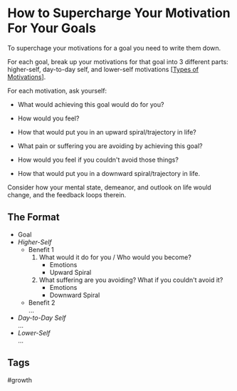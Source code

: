 # How to Supercharge Your Motivation For Your Goals

To superchage your motivations for a goal you need to write them down.  

For each goal, break up your motivations for that goal into 3 different parts: higher-self, day-to-day self, and lower-self motivations [[Types of Motivations](../202402280215)].  

For each motivation, ask yourself:  
* What would achieving this goal would do for you?
* How would you feel?
* How that would put you in an upward spiral/trajectory in life?

* What pain or suffering you are avoiding by achieving this goal?
* How would you feel if you couldn't avoid those things?
* How that would put you in a downward spiral/trajectory in life.

Consider how your mental state, demeanor, and outlook on life would change, and the feedback loops therein.  

## The Format
* Goal
* *Higher-Self*
    * Benefit 1
        1. What would it do for you / Who would you become?
            * Emotions
            * Upward Spiral
        2. What suffering are you avoiding? What if you couldn't avoid it?  
            * Emotions
            * Downward Spiral
    * Benefit 2  
    ...
* *Day-to-Day Self*  
...
* *Lower-Self*  
...

## Tags
#growth
